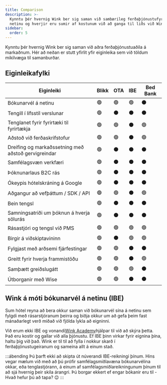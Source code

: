 ```yaml
---
title: Comparison
description: >-
  Kynntu þér hvernig Wink ber sig saman við sambærileg ferðaþjónustufyrirtæki á
  netinu og hverjir eru sumir af kostunum við að ganga til liðs við Wink.
sidebar:
  order: 5
---
```

Kynntu þér hvernig Wink ber sig saman við aðra ferðaþjónustuaðila á markaðnum. Hér að neðan er stutt yfirlit yfir eiginleika sem við töldum mikilvæga til samanburðar.

## Eiginleikafylki

| Eiginleiki | Blikk | OTA | IBE | Bed Bank
| ------------------------ | -- | -- | -- | -- |
| Bókunarvél á netinu | 🟢 | 🟢 | 🟢 | ⚫️ |
| Tengill í lífsstíl verslunar | 🟢 | ⚫️ | ⚫️ | ⚫️ |
| Tenglanet fyrir fyrirtæki til fyrirtækja | 🟢 | 🟢 | ⚫️ | 🟢 |
| Aðstoð við ferðaskrifstofur | 🟢 | 🟢 | ⚫️ | 🟢 |
| Dreifing og markaðssetning með aðstoð gervigreindar | 🟢 | ⚫️ | ⚫️ | ⚫️ |
| Samfélagsvæn verkfæri | 🟢 | ⚫️ | ⚫️ | ⚫️ |
| Þóknunarlaus B2C rás | 🟢 | ⚫️ | ⚫️ | ⚫️ |
| Ókeypis hótelskráning á Google | 🟢 | ⚫️ | ⚫️ | ⚫️ |
| Aðgangur að vefþáttum / SDK / API | 🟢 | 🟢 | ⚫️ | 🟢 |
| Bein tengsl | 🟢 | ⚫️ | ⚫️ | ⚫️ |
| Samningsatriði um þóknun á hverja sölurás | 🟢 | ⚫️ | ⚫️ | ⚫️ |
| Rásastjóri og tengsl við PMS | 🟢 | 🟢 | 🟢 | 🟢 |
| Birgir á viðskiptavininn | 🟢 | ⚫️ | 🟢 | 🟢 |
| Fylgjast með arðsemi fjárfestingar | 🟢 | 🟢 | ⚫️ | ⚫️ |
| Greitt fyrir hverja frammistöðu | 🟢 | 🟢 | ⚫️ | 🟢 |
| Samþætt greiðslugátt | 🟢 | 🟢 | 🟢 | ⚫️ |
| Útborganir með Wise | 🟢 | 🟢 | ⚫️ | ⚫️ |

## Wink á móti bókunarvél á netinu (IBE)

Sum hótel reyna að bera okkur saman við bókunarvél sína á netinu sem fylgdi með rásarstjóranum þeirra og biðja okkur um að gefa þeim fast mánaðarlegt verð miðað við fjölda lykla að eigninni.

Við erum ekki IBE og vonandi[Wink Academy](/)hjálpar til við að skýra þetta. Það eru kostir og gallar við alla þjónustu. Ef IBE þinn virkar fyrir eignina þína, haltu þig við það.
Wink er til til að fylla í nokkur skarð í ferðaþjónustugeiranum og sameina allt á einum stað.

:::ábending
Þú þarft ekki að skipta út núverandi IBE-reikningi þínum. Hins vegar mælum við með að þú prófir samfélagsmiðlavæna bókunarvélina okkar, eða tenglastjórann, á einum af samfélagsmiðlareikningunum þínum til að sjá hvernig þeir skila árangri. Þú borgar ekkert ef engar bókanir eru til - Hvað hefur þú að tapa? 😉
:::

